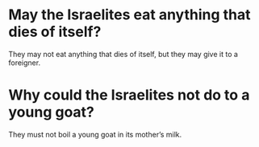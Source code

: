 # May the Israelites eat anything that dies of itself?

They may not eat anything that dies of itself, but they may give it to a foreigner.

# Why could the Israelites not do to a young goat?

They must not boil a young goat in its mother’s milk.
